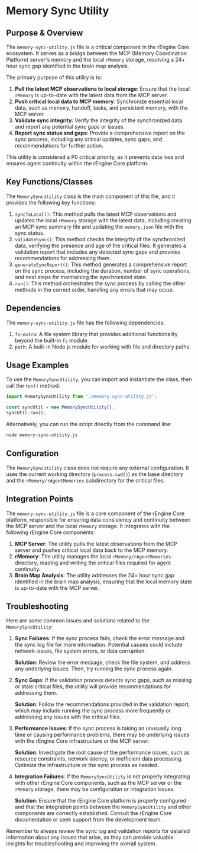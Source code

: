 # Memory Sync Utility

## Purpose & Overview

The `memory-sync-utility.js` file is a critical component in the rEngine Core ecosystem. It serves as a bridge between the MCP (Memory Coordination Platform) server's memory and the local `rMemory` storage, resolving a 24+ hour sync gap identified in the brain map analysis.

The primary purpose of this utility is to:

1. **Pull the latest MCP observations to local storage**: Ensure that the local `rMemory` is up-to-date with the latest data from the MCP server.
2. **Push critical local data to MCP memory**: Synchronize essential local data, such as memory, handoff, tasks, and persistent memory, with the MCP server.
3. **Validate sync integrity**: Verify the integrity of the synchronized data and report any potential sync gaps or issues.
4. **Report sync status and gaps**: Provide a comprehensive report on the sync process, including any critical updates, sync gaps, and recommendations for further action.

This utility is considered a P0 critical priority, as it prevents data loss and ensures agent continuity within the rEngine Core platform.

## Key Functions/Classes

The `MemorySyncUtility` class is the main component of this file, and it provides the following key functions:

1. `syncToLocal()`: This method pulls the latest MCP observations and updates the local `rMemory` storage with the latest data, including creating an MCP sync summary file and updating the `memory.json` file with the sync status.
2. `validateSync()`: This method checks the integrity of the synchronized data, verifying the presence and age of the critical files. It generates a validation report that includes any detected sync gaps and provides recommendations for addressing them.
3. `generateSyncReport()`: This method generates a comprehensive report on the sync process, including the duration, number of sync operations, and next steps for maintaining the synchronized state.
4. `run()`: This method orchestrates the sync process by calling the other methods in the correct order, handling any errors that may occur.

## Dependencies

The `memory-sync-utility.js` file has the following dependencies:

1. `fs-extra`: A file system library that provides additional functionality beyond the built-in `fs` module.
2. `path`: A built-in Node.js module for working with file and directory paths.

## Usage Examples

To use the `MemorySyncUtility`, you can import and instantiate the class, then call the `run()` method:

```javascript
import MemorySyncUtility from './memory-sync-utility.js';

const syncUtil = new MemorySyncUtility();
syncUtil.run();
```

Alternatively, you can run the script directly from the command line:

```bash
node memory-sync-utility.js
```

## Configuration

The `MemorySyncUtility` class does not require any external configuration. It uses the current working directory (`process.cwd()`) as the base directory and the `rMemory/rAgentMemories` subdirectory for the critical files.

## Integration Points

The `memory-sync-utility.js` file is a core component of the rEngine Core platform, responsible for ensuring data consistency and continuity between the MCP server and the local `rMemory` storage. It integrates with the following rEngine Core components:

1. **MCP Server**: The utility pulls the latest observations from the MCP server and pushes critical local data back to the MCP memory.
2. **rMemory**: The utility manages the local `rMemory/rAgentMemories` directory, reading and writing the critical files required for agent continuity.
3. **Brain Map Analysis**: The utility addresses the 24+ hour sync gap identified in the brain map analysis, ensuring that the local memory state is up-to-date with the MCP server.

## Troubleshooting

Here are some common issues and solutions related to the `MemorySyncUtility`:

1. **Sync Failures**: If the sync process fails, check the error message and the sync log file for more information. Potential causes could include network issues, file system errors, or data corruption.

   **Solution**: Review the error message, check the file system, and address any underlying issues. Then, try running the sync process again.

1. **Sync Gaps**: If the validation process detects sync gaps, such as missing or stale critical files, the utility will provide recommendations for addressing them.

   **Solution**: Follow the recommendations provided in the validation report, which may include running the sync process more frequently or addressing any issues with the critical files.

1. **Performance Issues**: If the sync process is taking an unusually long time or causing performance problems, there may be underlying issues with the rEngine Core infrastructure or the MCP server.

   **Solution**: Investigate the root cause of the performance issues, such as resource constraints, network latency, or inefficient data processing. Optimize the infrastructure or the sync process as needed.

1. **Integration Failures**: If the `MemorySyncUtility` is not properly integrating with other rEngine Core components, such as the MCP server or the `rMemory` storage, there may be configuration or integration issues.

   **Solution**: Ensure that the rEngine Core platform is properly configured and that the integration points between the `MemorySyncUtility` and other components are correctly established. Consult the rEngine Core documentation or seek support from the development team.

Remember to always review the sync log and validation reports for detailed information about any issues that arise, as they can provide valuable insights for troubleshooting and improving the overall system.
